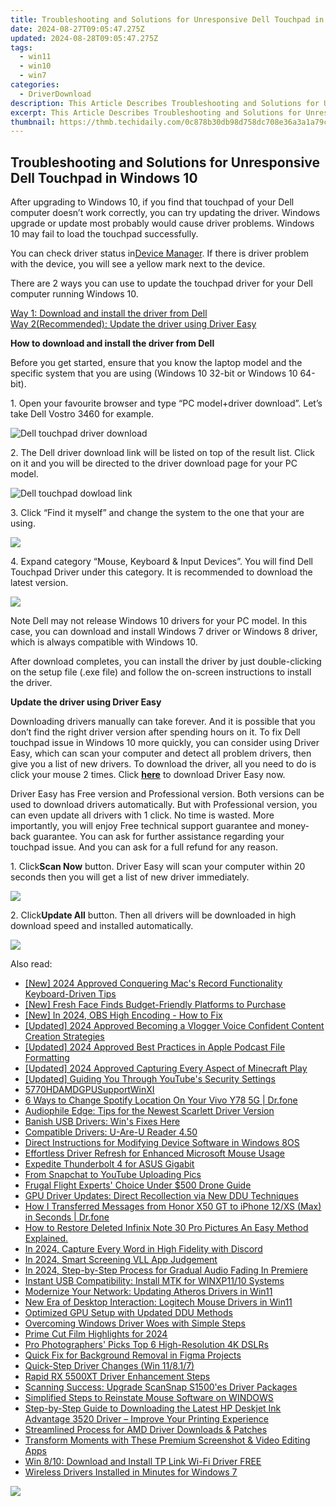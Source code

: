 ```yaml
---
title: Troubleshooting and Solutions for Unresponsive Dell Touchpad in Windows 10
date: 2024-08-27T09:05:47.275Z
updated: 2024-08-28T09:05:47.275Z
tags:
  - win11
  - win10
  - win7
categories:
  - DriverDownload
description: This Article Describes Troubleshooting and Solutions for Unresponsive Dell Touchpad in Windows 10
excerpt: This Article Describes Troubleshooting and Solutions for Unresponsive Dell Touchpad in Windows 10
thumbnail: https://thmb.techidaily.com/0c878b30db98d758dc708e36a3a1a79c906ed9e88e0726b5c47115417927372d.jpg
---
```


## Troubleshooting and Solutions for Unresponsive Dell Touchpad in Windows 10

After upgrading to Windows 10, if you find that touchpad of your Dell computer doesn’t work correctly, you can try updating the driver. Windows upgrade or update most probably would cause driver problems. Windows 10 may fail to load the touchpad successfully.  
  
You can check driver status in[Device Manager](https://tools.techidaily.com/drivereasy/download/). If there is driver problem with the device, you will see a yellow mark next to the device.  
  
There are 2 ways you can use to update the touchpad driver for your Dell computer running Windows 10\.   
  
[Way 1: Download and install the driver from Dell](https://tools.techidaily.com/drivereasy/download/)   
[Way 2(Recommended): Update the driver using Driver Easy](https://www.drivereasy.com/knowledge/fix-dell-touchpad-issue-in-windows-10/#Way2)   
  
  
 **How to download and install the driver from Dell** 
  
Before you get started, ensure that you know the laptop model and the specific system that you are using (Windows 10 32-bit or Windows 10 64-bit).   
  
1\. Open your favourite browser and type “PC model+driver download”. Let’s take Dell Vostro 3460 for example.   
  
![Dell touchpad driver download](https://images.drivereasy.com/wp-content/uploads/2016/08/img_57be9963092e3.jpg)   
  
 2\. The Dell driver download link will be listed on top of the result list. Click on it and you will be directed to the driver download page for your PC model.  
  
![Dell touchpad dowload link](https://images.drivereasy.com/wp-content/uploads/2016/08/img_57be99e09bf05.jpg)   
  
 3\. Click “Find it myself” and change the system to the one that your are using.  
  
![](https://images.drivereasy.com/wp-content/uploads/2016/08/img_57be9a2018d98.jpg)   
  
 4\. Expand category “Mouse, Keyboard & Input Devices”. You will find Dell Touchpad Driver under this category. It is recommended to download the latest version.  
  
![](https://images.drivereasy.com/wp-content/uploads/2016/08/img_57be9a7315d8e.png)   
  
 Note Dell may not release Windows 10 drivers for your PC model. In this case, you can download and install Windows 7 driver or Windows 8 driver, which is always compatible with Windows 10\.   
  
 After download completes, you can install the driver by just double-clicking on the setup file (.exe file) and follow the on-screen instructions to install the driver.  
  
  
 **Update the driver using Driver Easy** 
  
 Downloading drivers manually can take forever. And it is possible that you don’t find the right driver version after spending hours on it. To fix Dell touchpad issue in Windows 10 more quickly, you can consider using Driver Easy, which can scan your computer and detect all problem drivers, then give you a list of new drivers. To download the driver, all you need to do is click your mouse 2 times. Click **[here](https://tools.techidaily.com/drivereasy/download/)**  to download Driver Easy now.  
  
 Driver Easy has Free version and Professional version. Both versions can be used to download drivers automatically. But with Professional version, you can even update all drivers with 1 click. No time is wasted. More importantly, you will enjoy Free technical support guarantee and money-back guarantee. You can ask for further assistance regarding your touchpad issue. And you can ask for a full refund for any reason.  
  
 1\. Click**Scan Now** button. Driver Easy will scan your computer within 20 seconds then you will get a list of new driver immediately.  
  
![](https://images.drivereasy.com/wp-content/uploads/2017/04/img_58f0a484ce54f.png) 

  
 2\. Click**Update All** button. Then all drivers will be downloaded in high download speed and installed automatically.  
  
![](https://images.drivereasy.com/wp-content/uploads/2017/04/img_58f0a502d9b53.jpg)

<ins class="adsbygoogle"
     style="display:block"
     data-ad-format="autorelaxed"
     data-ad-client="ca-pub-7571918770474297"
     data-ad-slot="1223367746"></ins>



<ins class="adsbygoogle"
     style="display:block"
     data-ad-client="ca-pub-7571918770474297"
     data-ad-slot="8358498916"
     data-ad-format="auto"
     data-full-width-responsive="true"></ins>

<span class="atpl-alsoreadstyle">Also read:</span>
<div><ul>
<li><a href="https://visual-screen-recording.techidaily.com/new-2024-approved-conquering-macs-record-functionality-keyboard-driven-tips/"><u>[New] 2024 Approved  Conquering Mac's Record Functionality  Keyboard-Driven Tips</u></a></li>
<li><a href="https://youtube-help.techidaily.com/new-fresh-face-finds-budget-friendly-platforms-to-purchase/"><u>[New] Fresh Face Finds  Budget-Friendly Platforms to Purchase</u></a></li>
<li><a href="https://visual-screen-recording.techidaily.com/new-in-2024-obs-high-encoding-how-to-fix/"><u>[New] In 2024, OBS High Encoding - How to Fix</u></a></li>
<li><a href="https://facebook-record-videos.techidaily.com/updated-2024-approved-becoming-a-vlogger-voice-confident-content-creation-strategies/"><u>[Updated] 2024 Approved  Becoming a Vlogger Voice  Confident Content Creation Strategies</u></a></li>
<li><a href="https://article-posts.techidaily.com/updated-2024-approved-best-practices-in-apple-podcast-file-formatting/"><u>[Updated] 2024 Approved  Best Practices in Apple Podcast File Formatting</u></a></li>
<li><a href="https://desktop-recording.techidaily.com/updated-2024-approved-capturing-every-aspect-of-minecraft-play/"><u>[Updated] 2024 Approved  Capturing Every Aspect of Minecraft Play</u></a></li>
<li><a href="https://facebook-record-videos.techidaily.com/updated-guiding-you-through-youtubes-security-settings/"><u>[Updated] Guiding You Through YouTube's Security Settings</u></a></li>
<li><a href="https://driver-install.techidaily.com/5770hdamdgpusupportwinxi/"><u>5770HDAMDGPUSupportWinXI</u></a></li>
<li><a href="https://location-fake.techidaily.com/6-ways-to-change-spotify-location-on-your-vivo-y78-5g-drfone-by-drfone-virtual-android/"><u>6 Ways to Change Spotify Location On Your Vivo Y78 5G | Dr.fone</u></a></li>
<li><a href="https://driver-install.techidaily.com/audiophile-edge-tips-for-the-newest-scarlett-driver-version/"><u>Audiophile Edge: Tips for the Newest Scarlett Driver Version</u></a></li>
<li><a href="https://driver-install.techidaily.com/banish-usb-drivers-wins-fixes-here/"><u>Banish USB Drivers: Win's Fixes Here</u></a></li>
<li><a href="https://driver-install.techidaily.com/compatible-drivers-u-are-u-reader-450/"><u>Compatible Drivers: U-Are-U Reader 4.50</u></a></li>
<li><a href="https://driver-install.techidaily.com/direct-instructions-for-modifying-device-software-in-windows-8os/"><u>Direct Instructions for Modifying Device Software in Windows 8OS</u></a></li>
<li><a href="https://driver-install.techidaily.com/effortless-driver-refresh-for-enhanced-microsoft-mouse-usage/"><u>Effortless Driver Refresh for Enhanced Microsoft Mouse Usage</u></a></li>
<li><a href="https://driver-install.techidaily.com/expedite-thunderbolt-4-for-asus-gigabit/"><u>Expedite Thunderbolt 4 for ASUS Gigabit</u></a></li>
<li><a href="https://extra-hints.techidaily.com/from-snapchat-to-youtube-uploading-pics/"><u>From Snapchat to YouTube  Uploading Pics</u></a></li>
<li><a href="https://extra-information.techidaily.com/frugal-flight-experts-choice-under-500-drone-guide/"><u>Frugal Flight Experts' Choice  Under $500 Drone Guide</u></a></li>
<li><a href="https://driver-install.techidaily.com/gpu-driver-updates-direct-recollection-via-new-ddu-techniques/"><u>GPU Driver Updates: Direct Recollection via New DDU Techniques</u></a></li>
<li><a href="https://blog-min.techidaily.com/how-i-transferred-messages-from-honor-x50-gt-to-iphone-12xs-max-in-seconds-drfone-by-drfone-transfer-from-android-transfer-from-android/"><u>How I Transferred Messages from Honor X50 GT to iPhone 12/XS (Max) in Seconds | Dr.fone</u></a></li>
<li><a href="https://blog-min.techidaily.com/how-to-restore-deleted-infinix-note-30-pro-pictures-an-easy-method-explained-by-fonelab-android-recover-pictures/"><u>How to Restore Deleted Infinix Note 30 Pro Pictures  An Easy Method Explained.</u></a></li>
<li><a href="https://remote-screen-capture.techidaily.com/in-2024-capture-every-word-in-high-fidelity-with-discord/"><u>In 2024, Capture Every Word in High Fidelity with Discord</u></a></li>
<li><a href="https://extra-approaches.techidaily.com/in-2024-smart-screening-vll-app-judgement/"><u>In 2024, Smart Screening  VLL App Judgement</u></a></li>
<li><a href="https://extra-support.techidaily.com/in-2024-step-by-step-process-for-gradual-audio-fading-in-premiere/"><u>In 2024, Step-by-Step Process for Gradual Audio Fading In Premiere</u></a></li>
<li><a href="https://driver-install.techidaily.com/instant-usb-compatibility-install-mtk-for-winxp1110-systems/"><u>Instant USB Compatibility: Install MTK for WINXP11/10 Systems</u></a></li>
<li><a href="https://driver-install.techidaily.com/modernize-your-network-updating-atheros-drivers-in-win11/"><u>Modernize Your Network: Updating Atheros Drivers in Win11</u></a></li>
<li><a href="https://driver-install.techidaily.com/new-era-of-desktop-interaction-logitech-mouse-drivers-in-win11/"><u>New Era of Desktop Interaction: Logitech Mouse Drivers in Win11</u></a></li>
<li><a href="https://driver-install.techidaily.com/optimized-gpu-setup-with-updated-ddu-methods/"><u>Optimized GPU Setup with Updated DDU Methods</u></a></li>
<li><a href="https://driver-install.techidaily.com/overcoming-windows-driver-woes-with-simple-steps/"><u>Overcoming Windows Driver Woes with Simple Steps</u></a></li>
<li><a href="https://extra-guidance.techidaily.com/prime-cut-film-highlights-for-2024/"><u>Prime Cut Film Highlights for 2024</u></a></li>
<li><a href="https://extra-tips.techidaily.com/pro-photographers-picks-top-6-high-resolution-4k-dslrs/"><u>Pro Photographers' Picks  Top 6 High-Resolution 4K DSLRs</u></a></li>
<li><a href="https://extra-hints.techidaily.com/quick-fix-for-background-removal-in-figma-projects/"><u>Quick Fix for Background Removal in Figma Projects</u></a></li>
<li><a href="https://driver-install.techidaily.com/quick-step-driver-changes-win-11817/"><u>Quick-Step Driver Changes (Win 11/8.1/7)</u></a></li>
<li><a href="https://driver-install.techidaily.com/rapid-rx-5500xt-driver-enhancement-steps/"><u>Rapid RX 5500XT Driver Enhancement Steps</u></a></li>
<li><a href="https://driver-install.techidaily.com/scanning-success-upgrade-scansnap-s1500es-driver-packages/"><u>Scanning Success: Upgrade ScanSnap S1500'es Driver Packages</u></a></li>
<li><a href="https://driver-install.techidaily.com/simplified-steps-to-reinstate-mouse-software-on-windows/"><u>Simplified Steps to Reinstate Mouse Software on WINDOWS</u></a></li>
<li><a href="https://hardware-help.techidaily.com/step-by-step-guide-to-downloading-the-latest-hp-deskjet-ink-advantage-3520-driver-improve-your-printing-experience/"><u>Step-by-Step Guide to Downloading the Latest HP Deskjet Ink Advantage 3520 Driver – Improve Your Printing Experience</u></a></li>
<li><a href="https://driver-install.techidaily.com/streamlined-process-for-amd-driver-downloads-and-patches/"><u>Streamlined Process for AMD Driver Downloads & Patches</u></a></li>
<li><a href="https://fox-boxes.techidaily.com/transform-moments-with-these-premium-screenshot-and-video-editing-apps/"><u>Transform Moments with These Premium Screenshot & Video Editing Apps</u></a></li>
<li><a href="https://driver-install.techidaily.com/win-810-download-and-install-tp-link-wi-fi-driver-free/"><u>Win 8/10: Download and Install TP Link Wi-Fi Driver FREE</u></a></li>
<li><a href="https://driver-install.techidaily.com/wireless-drivers-installed-in-minutes-for-windows-7/"><u>Wireless Drivers Installed in Minutes for Windows 7</u></a></li>
</ul></div>

<!-- affiliate ads begin -->
<a href="https://store.movavi.com/affiliate.php?ACCOUNT=MOVAVI&AFFILIATE=108875&PATH=https%3A%2F%2Fwww.movavi.com%3FAFFILIATE%3D108875%26RESOURCE%3DMovavi%2BVideo%2BConverter%2BBox"><img src="https://mcusercontent.com/0885a03ded3d480dca9287f12/images/8020c1dc-518e-3bdf-6e7b-e6d1bdf1597b.jpg" border="0"></a>
<!-- affiliate ads end -->